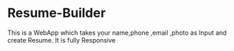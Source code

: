 # Resume-Builder
This is a WebApp which takes your name,phone ,email ,photo as Input and create  Resume.
It is fully Responsive
